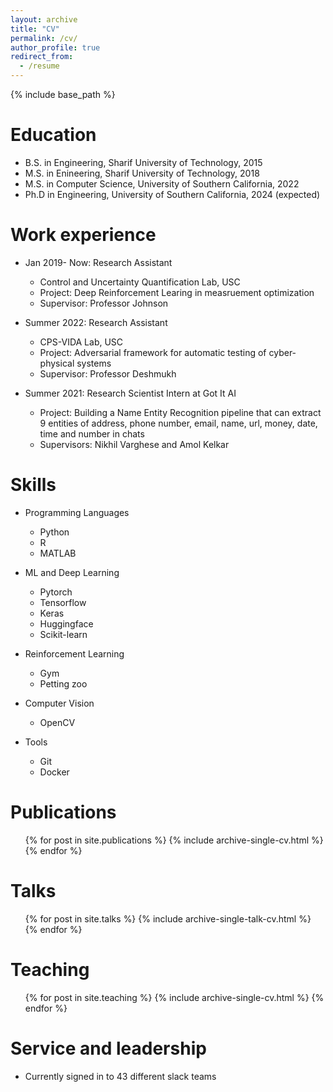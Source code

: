 ```yaml
---
layout: archive
title: "CV"
permalink: /cv/
author_profile: true
redirect_from:
  - /resume
---
```


{% include base_path %}

Education
======
* B.S. in Engineering, Sharif University of Technology, 2015
* M.S. in Enineering, Sharif University of Technology, 2018
* M.S. in Computer Science, University of Southern California, 2022
* Ph.D in Engineering, University of Southern California, 2024 (expected)

Work experience
======
* Jan 2019- Now: Research Assistant
  * Control and Uncertainty Quantification Lab, USC
  * Project: Deep Reinforcement Learing in measruement optimization
  * Supervisor: Professor Johnson

* Summer 2022: Research Assistant
  * CPS-VIDA Lab, USC
  * Project: Adversarial framework for automatic testing of cyber-physical systems
  * Supervisor: Professor Deshmukh

* Summer 2021: Research Scientist Intern at Got It AI
  * Project: Building a Name Entity Recognition pipeline that can extract 9 entities of address, phone number, email, name, url, money, date, time and number in chats
  * Supervisors: Nikhil Varghese and Amol Kelkar

  
Skills
======
* Programming Languages
  * Python
  * R
  * MATLAB

* ML and Deep Learning
  * Pytorch
  * Tensorflow
  * Keras
  * Huggingface
  * Scikit-learn

* Reinforcement Learning
  * Gym
  * Petting zoo

* Computer Vision
  * OpenCV

* Tools
  * Git
  * Docker

Publications
======
  <ul>{% for post in site.publications %}
    {% include archive-single-cv.html %}
  {% endfor %}</ul>
  
Talks
======
  <ul>{% for post in site.talks %}
    {% include archive-single-talk-cv.html %}
  {% endfor %}</ul>
  
Teaching
======
  <ul>{% for post in site.teaching %}
    {% include archive-single-cv.html %}
  {% endfor %}</ul>
  
Service and leadership
======
* Currently signed in to 43 different slack teams
